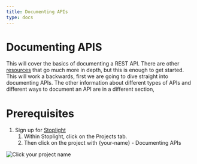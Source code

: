 ```yaml
---
title: Documenting APIs
type: docs
---
```


# Documenting APIS

This will cover the basics of documenting a REST API. There are other [resources](docs/resources/) that go much more in depth, but this is enough to get started. This will work a backwards, first we are going to dive straight into documenting APIs. The other information about different types of APIs and different ways to document an API are in a different section, 

# Prerequisites

1. Sign up for [Stoplight](https://next.stoplight.io/)
    1. Within Stoplight, click on the Projects tab. 
    2. Then click on the project with {your-name} - Documenting APIs

![Click your project name](https://raw.githubusercontent.com/tperry-r7/ux-writing-training/master/static/images/project_stoplight.png "Image Title")